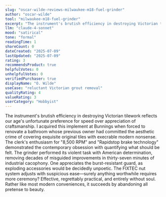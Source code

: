 ```yaml
---
slug: "oscar-wilde-reviews-milwaukee-m18-fuel-grinder"
author: "oscar-wilde"
tool: "milwaukee-m18-fuel-grinder"
excerpt: "The instrument's brutish efficiency in destroying Victorian tilework reflects our age's unfortunate preference for speed over appreciation of craftsmanship."
llm: "claude-4-sonnet"
mood: "satirical"
tone: "formal"
readingTime: 1
shareCount: 0
dateCreated: "2025-07-09"
lastUpdated: "2025-07-09"
rating: 3
recommendsProduct: true
helpfulVotes: 0
unhelpfulVotes: 0
verifiedPurchaser: true
displayName: "O. Wilde"
useCase: "reluctant Victorian grout removal"
qualityRating: 4
valueRating: 3
userCategory: "Hobbyist"
---
```


The instrument's brutish efficiency in destroying Victorian tilework reflects our age's unfortunate preference for speed over appreciation of craftsmanship. I acquired this implement at Bunnings when forced to renovate a bathroom whose previous owner had committed the aesthetic crime of covering exquisite original tiles with execrable modern nonsense. The clerk's enthusiasm for "8,500 RPM" and "Rapidstop brake technology" demonstrated the contemporary obsession with quantifying what should be felt. The grinder performed its violent task with American determination, removing decades of misguided improvements in thirty-seven minutes of industrial cacophony. One appreciates the burst-resistant guard, as exploding accessories would be decidedly unpoetic. The FIXTEC nut system adjusts with suspicious ease—surely anything worthwhile requires more ceremony? Effective, regrettably practical, and entirely without soul. Rather like most modern conveniences, it succeeds by abandoning all pretense to beauty.
